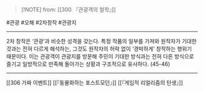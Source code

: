  > [!NOTE] from: [[300 『관광객의 철학』]]

#관광 #오해 #2차창작 #관광지 

--- 
2차 창작은 ‘관광’과 비슷한 성격을 갖는다. 특정 작품의 일부를 가져와 원작자가 기대한 것과는 전혀 다르게 해석하는, 그것도 원작자의 허락 없이 ‘경박하게’ 창작하는 행위기 때문이다. 이는 관광객이 관광지를 방문해 주민이 기대한 방식과는 전혀 다른 방식으로 즐기고 일방적으로 만족해 돌아가는 상황과 구조적으로 유사하다. (45-46)


--- 
[[306 가짜 이벤트]]
[[『동물화하는 포스트모던』]]
[[『게임적 리얼리즘의 탄생』]]
